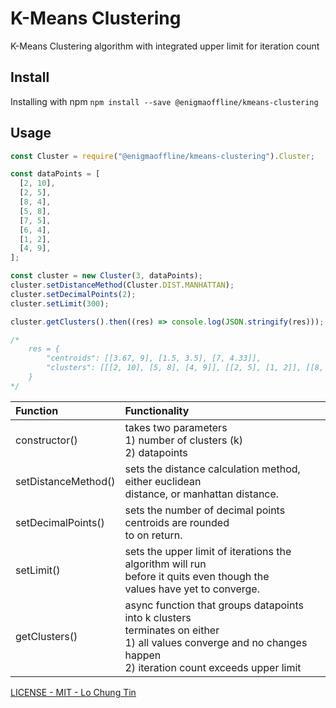 # K-Means Clustering

K-Means Clustering algorithm with integrated upper limit for iteration count

## Install

Installing with npm
`npm install --save @enigmaoffline/kmeans-clustering`

## Usage

```js
const Cluster = require("@enigmaoffline/kmeans-clustering").Cluster;

const dataPoints = [
  [2, 10],
  [2, 5],
  [8, 4],
  [5, 8],
  [7, 5],
  [6, 4],
  [1, 2],
  [4, 9],
];

const cluster = new Cluster(3, dataPoints);
cluster.setDistanceMethod(Cluster.DIST.MANHATTAN);
cluster.setDecimalPoints(2);
cluster.setLimit(300);

cluster.getClusters().then((res) => console.log(JSON.stringify(res)));

/*
    res = {
        "centroids": [[3.67, 9], [1.5, 3.5], [7, 4.33]],
        "clusters": [[[2, 10], [5, 8], [4, 9]], [[2, 5], [1, 2]], [[8, 4], [7, 5], [6, 4]]]
    }
*/
```

| Function            | Functionality                                                                                                                                                              |
| :------------------ | :------------------------------------------------------------------------------------------------------------------------------------------------------------------------- |
| constructor()       | takes two parameters</br>1) number of clusters (k)</br>2) datapoints                                                                                                       |
| setDistanceMethod() | sets the distance calculation method, either euclidean</br>distance, or manhattan distance.                                                                                |
| setDecimalPoints()  | sets the number of decimal points centroids are rounded</br>to on return.                                                                                                  |
| setLimit()          | sets the upper limit of iterations the algorithm will run</br>before it quits even though the</br>values have yet to converge.                                             |
| getClusters()       | async function that groups datapoints into k clusters</br>terminates on either</br>1) all values converge and no changes happen</br>2) iteration count exceeds upper limit |

<a href="https://github.com/lochungtin/kmeans-clustering/blob/master/LICENSE">LICENSE - MIT - Lo Chung Tin</a>
